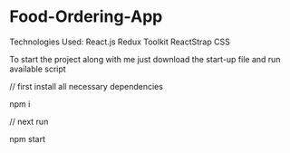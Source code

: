 # Food-Ordering-App

Technologies Used:
React.js
Redux Toolkit
ReactStrap
CSS

To start the project along with me just download the start-up file and run available script

// first install all necessary dependencies

npm i

// next run

npm start

